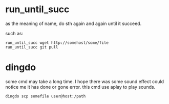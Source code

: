 # run_until_succ
as the meaning of name, do sth again and again until it succeed.

such as:
```shell
run_until_succ wget http://somehost/some/file
run_until_succ git pull
```

# dingdo
some cmd may take a long time. I hope there was some sound effect could notice me it has done or gone error. 
this cmd use aplay to play sounds.

```shell
dingdo scp somefile user@host:/path
```